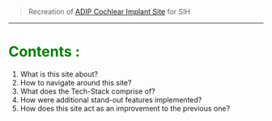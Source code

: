> Recreation of [ADIP Cochlear Implant Site](http://adipcochlearimplant.in/) for SIH
___

# <span style="color: green"> Contents : </span>
1. What is this site about?
2. How to navigate around this site?
3. What does the Tech-Stack comprise of?
4. How were additional stand-out features implemented?
5. How does this site act as an improvement to the previous one?


